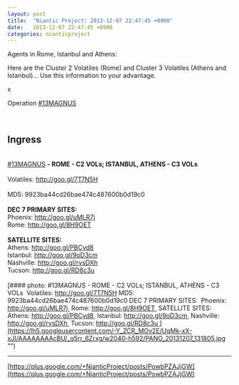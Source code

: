 ```yaml
---
layout: post
title:  "Niantic Project: 2013-12-07 22:47:45 +0900"
date:   2013-12-07 22:47:45 +0900
categories: nianticproject
---
```

Agents in Rome, Istanbul and Athens:

Here are the Cluster 2 Volatiles (Rome) and Cluster 3 Volatiles (Athens and Istanbul)... Use this information to your advantage.

x

Operation  [#13MAGNUS](https://plus.google.com/s/%2313MAGNUS "")  <div class="shared"><br /><h2>Ingress</h2><br /><a rel="nofollow" class="ot-hashtag" href="https://plus.google.com/s/%2313MAGNUS">#13MAGNUS</a> <b>- ROME - C2 VOLs; ISTANBUL, ATHENS - C3 VOLs</b> <br /><br />Volatiles: <a href="http://goo.gl/7T7N5H" class="ot-anchor">http://goo.gl/7T7N5H</a><br /><br />MD5: 9923ba44cd26bae474c487600b0d19c0<br /><br /><b>DEC 7 PRIMARY SITES:</b> <br />Phoenix: <a href="http://goo.gl/uMLR7j" class="ot-anchor">http://goo.gl/uMLR7j</a> <br />Rome: <a href="http://goo.gl/8H9OET" class="ot-anchor">http://goo.gl/8H9OET</a> <br /><br /><b>SATELLITE SITES:</b> <br />Athens: <a href="http://goo.gl/PBCyd8" class="ot-anchor">http://goo.gl/PBCyd8</a> <br />Istanbul: <a href="http://goo.gl/9oD3cm" class="ot-anchor">http://goo.gl/9oD3cm</a> <br />Nashville: <a href="http://goo.gl/rvsDXh" class="ot-anchor">http://goo.gl/rvsDXh</a> <br />Tucson: <a href="http://goo.gl/RD8c3u" class="ot-anchor">http://goo.gl/RD8c3u</a> <br /><br /></div>
[#### photo: #13MAGNUS - ROME - C2 VOLs; ISTANBUL, ATHENS - C3 VOLs 
Volatiles: http://goo.gl/7T7N5H
MD5: 9923ba44cd26bae474c487600b0d19c0
DEC 7 PRIMARY SITES: 
Phoenix: http://goo.gl/uMLR7j 
Rome: http://goo.gl/8H9OET 
SATELLITE SITES: 
Athens: http://goo.gl/PBCyd8 
Istanbul: http://goo.gl/9oD3cm 
Nashville: http://goo.gl/rvsDXh 
Tucson: http://goo.gl/RD8c3u ](https://lh5.googleusercontent.com/-Y_ZCR_MOv2E/UqMk-xX-xJI/AAAAAAAAcBU/_g5rr_6Zrxg/w2040-h592/PANO_20131207_131805.jpg "")
- - -
[https://plus.google.com/+NianticProject/posts/PowbPZAJjGW](https://plus.google.com/+NianticProject/posts/PowbPZAJjGW)
